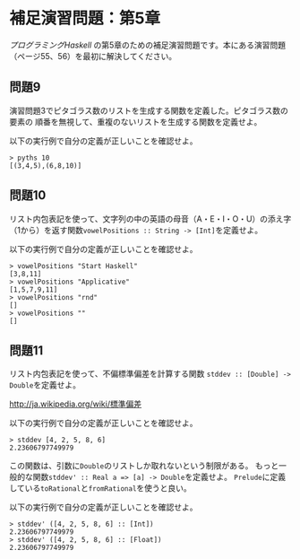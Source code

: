 補足演習問題：第5章
===================

_プログラミングHaskell_ の第5章のための補足演習問題です。本にある演習問題
（ページ55、56）を最初に解決してください。

問題9
-----

演習問題3でピタゴラス数のリストを生成する関数を定義した。ピタゴラス数の要素の
順番を無視して、重複のないリストを生成する関数を定義せよ。

以下の実行例で自分の定義が正しいことを確認せよ。

    > pyths 10
    [(3,4,5),(6,8,10)]

問題10
------

リスト内包表記を使って、文字列の中の英語の母音（A・E・I・O・U）の添え字
（1から）を返す関数`vowelPositions :: String -> [Int]`を定義せよ。

以下の実行例で自分の定義が正しいことを確認せよ。

    > vowelPositions "Start Haskell"
    [3,8,11]
    > vowelPositions "Applicative"
    [1,5,7,9,11]
    > vowelPositions "rnd"
    []
    > vowelPositions ""
    []

問題11
------

リスト内包表記を使って、不偏標準偏差を計算する関数
`stddev :: [Double] -> Double`を定義せよ。

http://ja.wikipedia.org/wiki/標準偏差

以下の実行例で自分の定義が正しいことを確認せよ。

    > stddev [4, 2, 5, 8, 6]
    2.23606797749979

この関数は、引数に`Double`のリストしか取れないという制限がある。
もっと一般的な関数`stddev' :: Real a => [a] -> Double`を定義せよ。
`Prelude`に定義している`toRational`と`fromRational`を使うと良い。

以下の実行例で自分の定義が正しいことを確認せよ。

    > stddev' ([4, 2, 5, 8, 6] :: [Int])
    2.23606797749979
    > stddev' ([4, 2, 5, 8, 6] :: [Float])
    2.23606797749979
